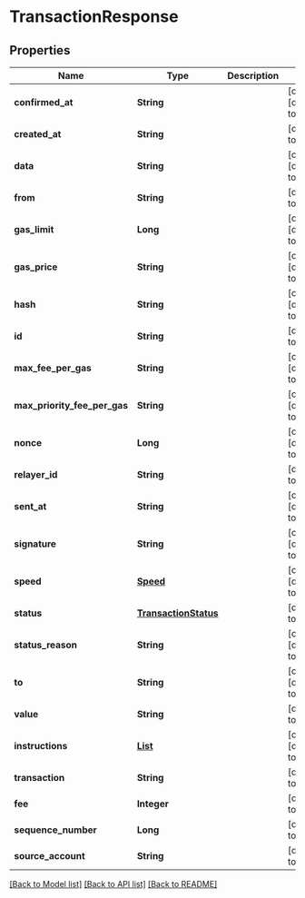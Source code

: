 # TransactionResponse
## Properties

| Name | Type | Description | Notes |
|------------ | ------------- | ------------- | -------------|
| **confirmed\_at** | **String** |  | [optional] [default to null] |
| **created\_at** | **String** |  | [default to null] |
| **data** | **String** |  | [optional] [default to null] |
| **from** | **String** |  | [default to null] |
| **gas\_limit** | **Long** |  | [optional] [default to null] |
| **gas\_price** | **String** |  | [optional] [default to null] |
| **hash** | **String** |  | [optional] [default to null] |
| **id** | **String** |  | [default to null] |
| **max\_fee\_per\_gas** | **String** |  | [optional] [default to null] |
| **max\_priority\_fee\_per\_gas** | **String** |  | [optional] [default to null] |
| **nonce** | **Long** |  | [optional] [default to null] |
| **relayer\_id** | **String** |  | [default to null] |
| **sent\_at** | **String** |  | [optional] [default to null] |
| **signature** | **String** |  | [optional] [default to null] |
| **speed** | [**Speed**](Speed.md) |  | [optional] [default to null] |
| **status** | [**TransactionStatus**](TransactionStatus.md) |  | [default to null] |
| **status\_reason** | **String** |  | [optional] [default to null] |
| **to** | **String** |  | [optional] [default to null] |
| **value** | **String** |  | [default to null] |
| **instructions** | [**List**](SolanaInstructionSpec.md) |  | [optional] [default to null] |
| **transaction** | **String** |  | [default to null] |
| **fee** | **Integer** |  | [default to null] |
| **sequence\_number** | **Long** |  | [default to null] |
| **source\_account** | **String** |  | [default to null] |

[[Back to Model list]](../README.md#documentation-for-models) [[Back to API list]](../README.md#documentation-for-api-endpoints) [[Back to README]](../README.md)


